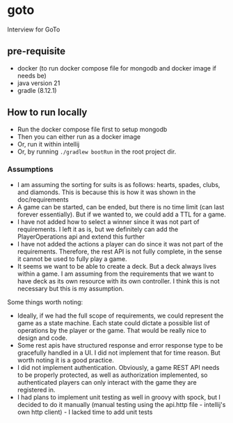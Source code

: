 # goto
Interview for GoTo

## pre-requisite
- docker (to run docker compose file for mongodb and docker image if needs be)
- java version 21
- gradle (8.12.1)

## How to run locally
- Run the docker compose file first to setup mongodb
- Then you can either run as a docker image
- Or, run it within intellij
- Or, by running `./gradlew bootRun` in the root project dir.


### Assumptions
- I am assuming the sorting for suits is as follows: hearts, spades, clubs, and diamonds. This is because this is how it was shown in the doc/requirements
- A game can be started, can be ended, but there is no time limit (can last forever essentially). But if we wanted to, we could add a TTL for a game.
- I have not added how to select a winner since it was not part of requirements. I left it as is, but we definitely can add the PlayerOperations api and extend this further
- I have not added the actions a player can do since it was not part of the requirements. Therefore, the rest API is not fully complete, in the sense it cannot be used to fully play a game.
- It seems we want to be able to create a deck. But a deck always lives within a game. I am assuming from the requirements that we want to have deck as its own resource with its own controller. I think this is not necessary but this is my assumption.

Some things worth noting:
- Ideally, if we had the full scope of requirements, we could represent the game as a state machine. Each state could dictate a possible list of operations by the player or the game. That would be really nice to design and code.
- Some rest apis have structured response and error response type to be gracefully handled in a UI. I did not implement that for time reason. But worth noting it is a good practice.
- I did not implement authentication. Obviously, a game REST API needs to be properly protected, as well as authorization implemented, so authenticated players can only interact with the game they are registered in.
- I had plans to implement unit testing as well in groovy with spock, but I decided to do it manually (manual testing using the api.http file - intellij's own http client) - I lacked time to add unit tests

